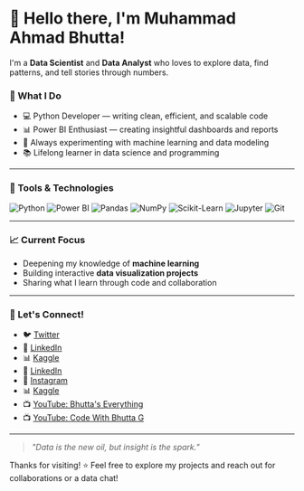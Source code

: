 # 👋 Hello there, I'm Muhammad Ahmad Bhutta!

I'm a **Data Scientist** and **Data Analyst** who loves to explore data, find patterns, and tell stories through numbers.

### 🔧 What I Do
- 💻 Python Developer — writing clean, efficient, and scalable code
- 📊 Power BI Enthusiast — creating insightful dashboards and reports
- 🤖 Always experimenting with machine learning and data modeling
- 📚 Lifelong learner in data science and programming

---

### 🚀 Tools & Technologies
![Python](https://img.shields.io/badge/-Python-3776AB?style=flat-square&logo=python&logoColor=white)
![Power BI](https://img.shields.io/badge/-PowerBI-F2C811?style=flat-square&logo=powerbi&logoColor=black)
![Pandas](https://img.shields.io/badge/-Pandas-150458?style=flat-square&logo=pandas)
![NumPy](https://img.shields.io/badge/-NumPy-013243?style=flat-square&logo=numpy)
![Scikit-Learn](https://img.shields.io/badge/-Scikit--Learn-F7931E?style=flat-square&logo=scikit-learn&logoColor=white)
![Jupyter](https://img.shields.io/badge/-Jupyter-F37626?style=flat-square&logo=jupyter&logoColor=white)
![Git](https://img.shields.io/badge/-Git-F05032?style=flat-square&logo=git&logoColor=white)

---

### 📈 Current Focus
- Deepening my knowledge of **machine learning**
- Building interactive **data visualization projects**
- Sharing what I learn through code and collaboration

---

### 🌱 Let's Connect!
- 🐦 [Twitter](https://x.com/BestThe34569?s=09)
- 💼 [LinkedIn](https://www.linkedin.com/in/ahmad-azhar-518231294)
- 📊 [Kaggle](https://www.kaggle.com/muhammadahmadbhutta)
- 🔗 [LinkedIn](https://www.linkedin.com/in/ahmad-azhar-518231294/)  
- 📸 [Instagram](https://www.instagram.com/thebestserviceprovider784)  
- 📊 [Kaggle](https://www.kaggle.com/muhammadahmadbhutta)  
- 📺 [YouTube: Bhutta's Everything](https://youtube.com/@bhuttageverything)  
- 📺 [YouTube: Code With Bhutta G](https://www.youtube.com/@CODEWITHBHUTTAG)

---

> *"Data is the new oil, but insight is the spark."*

Thanks for visiting! ⭐ Feel free to explore my projects and reach out for collaborations or a data chat!
